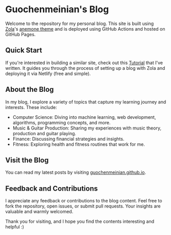 # Guochenmeinian's Blog

Welcome to the repository for my personal blog. This site is built using [Zola](https://www.getzola.org/)'s [anemone theme](https://www.getzola.org/themes/anemone/) and is deployed using GitHub Actions and hosted on GitHub Pages.

## Quick Start

If you're interested in building a similar site, check out this [Tutorial](https://guochenmeinian.github.io/blogs/blog-tutorial/) that I've written. It guides you through the process of setting up a blog with Zola and deploying it via Netlify (free and simple).

## About the Blog
In my blog, I explore a variety of topics that capture my learning journey and interests. These include:

- Computer Science: Diving into machine learning, web development, algorithms, programming concepts, and more.
- Music & Guitar Production: Sharing my experiences with music theory, production and guitar playing.
- Finance: Discussing financial strategies and insights.
- Fitness: Exploring health and fitness routines that work for me.

## Visit the Blog
You can read my latest posts by visiting [guochenmeinian.github.io](guochenmeinian.github.io).

## Feedback and Contributions
I appreciate any feedback or contributions to the blog content. Feel free to fork the repository, open issues, or submit pull requests. Your insights are valuable and warmly welcomed.

Thank you for visiting, and I hope you find the contents interesting and helpful :)
